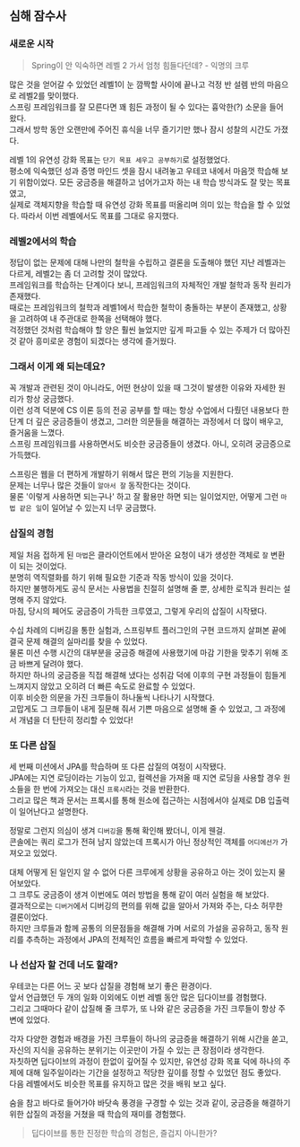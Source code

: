 ## 심해 잠수사

### 새로운 시작
> Spring이 안 익숙하면 레벨 2 가서 엄청 힘들다던데? - 익명의 크루

많은 것을 얻어갈 수 있었던 레벨1이 눈 깜짝할 사이에 끝나고 걱정 반 설렘 반의 마음으로 레벨2를 맞이했다.  
스프링 프레임워크를 잘 모른다면 꽤 힘든 과정이 될 수 있다는 흉악한(?) 소문을 들어 왔다.  
그래서 방학 동안 오랜만에 주어진 휴식을 너무 즐기기만 했나 잠시 성찰의 시간도 가졌다.

레벨 1의 유연성 강화 목표는 `단기 목표 세우고 공부하기`로 설정했었다.  
평소에 익숙했던 성과 증명 마인드 셋을 잠시 내려놓고 우테코 내에서 마음껏 학습해 보기 위함이었다.
모든 궁금증을 해결하고 넘어가고자 하는 내 학습 방식과도 잘 맞는 목표였고,  
실제로 객체지향을 학습할 때 유연성 강화 목표를 떠올리며 의미 있는 학습을 할 수 있었다.
따라서 이번 레벨에서도 목표를 그대로 유지했다.

### 레벨2에서의 학습
정답이 없는 문제에 대해 나만의 철학을 수립하고 결론을 도출해야 했던 지난 레벨과는 다르게, 레벨2는 좀 더 고려할 것이 많았다.  
프레임워크를 학습하는 단계이다 보니, 프레임워크의 자체적인 개발 철학과 동작 원리가 존재했다.  
때로는 프레임워크의 철학과 레벨1에서 학습한 철학이 충돌하는 부분이 존재했고, 상황을 고려하여 내 주관대로 한쪽을 선택해야 했다.  
걱정했던 것처럼 학습해야 할 양은 훨씬 늘었지만 깊게 파고들 수 있는 주제가 더 많아진 것 같아 흥미로운 경험이 되겠다는 생각에 즐거웠다.

### 그래서 이게 왜 되는데요?
꼭 개발과 관련된 것이 아니라도, 어떤 현상이 있을 때 그것이 발생한 이유와 자세한 원리가 항상 궁금했다.  
이런 성격 덕분에 CS 이론 등의 전공 공부를 할 때는 항상 수업에서 다뤘던 내용보다 한 단계 더 깊은 궁금증들이 생겼고, 그러한 의문들을 해결하는 과정에서 더 많이 배우고, 즐거움을 느꼈다.  
스프링 프레임워크를 사용하면서도 비슷한 궁금증들이 생겼다. 아니, 오히려 궁금증으로 가득했다.

스프링은 웹을 더 편하게 개발하기 위해서 많은 편의 기능을 지원한다.  
문제는 너무나 많은 것들이 `알아서 잘` 동작한다는 것이다.  
물론 '이렇게 사용하면 되는구나' 하고 잘 활용만 하면 되는 일이었지만, 어떻게 그런 `마법 같은 일`이 일어날 수 있는지 너무 궁금했다.

### 삽질의 경험
제일 처음 접하게 된 `마법`은 클라이언트에서 받아온 요청이 내가 생성한 객체로 `잘` 변환이 되는 것이었다.  
분명히 역직렬화를 하기 위해 필요한 기준과 작동 방식이 있을 것이다.  
하지만 불행하게도 공식 문서는 사용법을 친절히 설명해 줄 뿐, 상세한 로직과 원리는 설명해 주지 않았다.  
마침, 당시의 페어도 궁금증이 가득한 크루였고, 그렇게 우리의 삽질이 시작됐다.

수십 차례의 디버깅을 통한 실험과, 스프링부트 플러그인의 구현 코드까지 살펴본 끝에 결국 문제 해결의 실마리를 찾을 수 있었다.  
물론 미션 수행 시간의 대부분을 궁금증 해결에 사용했기에 마감 기한을 맞추기 위해 조금 바쁘게 달려야 했다.  
하지만 하나의 궁금증을 직접 해결해 냈다는 성취감 덕에 이후의 구현 과정들이 힘들게 느껴지지 않았고 오히려 더 빠른 속도로 완료할 수 있었다.  
이후 비슷한 의문을 가진 크루들이 하나둘씩 나타나기 시작했다.  
고맙게도 그 크루들이 내게 질문해 줘서 기쁜 마음으로 설명해 줄 수 있었고, 그 과정에서 개념을 더 탄탄히 정리할 수 있었다!

### 또 다른 삽질
세 번째 미션에서 JPA를 학습하며 또 다른 삽질의 여정이 시작됐다.  
JPA에는 지연 로딩이라는 기능이 있고, 컬렉션을 가져올 때 지연 로딩을 사용할 경우 원소들을 한 번에 가져오는 대신 `프록시`라는 것을 반환한다.  
그리고 많은 책과 문서는 프록시를 통해 원소에 접근하는 시점에서야 실제로 DB 입출력이 일어난다고 설명한다.

정말로 그런지 의심이 생겨 `디버깅`을 통해 확인해 봤더니, 이게 웬걸.  
콘솔에는 쿼리 로그가 전혀 남지 않았는데 프록시가 아닌 정상적인 객체를 `어디에선가` 가져오고 있었다.  

대체 어떻게 된 일인지 알 수 없어 다른 크루에게 상황을 공유하고 아는 것이 있는지 물어보았다.  
그 크루도 궁금증이 생겨 이번에도 여러 방법을 통해 같이 여러 실험을 해 보았다.  
결과적으로는 `디버거`에서 디버깅의 편의를 위해 값을 알아서 가져와 주는, 다소 허무한 결론이었다.  
하지만 크루들과 함께 공통의 의문점들을 해결해 가며 서로의 가설을 공유하고, 동작 원리를 추측하는 과정에서 JPA의 전체적인 흐름을 빠르게 파악할 수 있었다.

### 나 선삽자 할 건데 너도 할래?
우테코는 다른 어느 곳 보다 삽질을 경험해 보기 좋은 환경이다.  
앞서 언급했던 두 개의 일화 이외에도 이번 레벨 동안 많은 딥다이브를 경험했다.   
그리고 그때마다 같이 삽질해 줄 크루가, 또 나와 같은 궁금증을 가진 크루들이 항상 주변에 있었다.  

각자 다양한 경험과 배경을 가진 크루들이 하나의 궁금증을 해결하기 위해 시간을 쏟고, 자신의 지식을 공유하는 분위기는 이곳만이 가질 수 있는 큰 장점이라 생각한다.  
자칫하면 딥다이브의 과정이 한없이 깊어질 수 있지만, 유연성 강화 목표 덕에 하나의 주제에 대해 일주일이라는 기간을 설정하고 적당한 깊이를 정할 수 있었던 점도 좋았다.  
다음 레벨에서도 비슷한 목표를 유지하고 많은 것을 배워 보고 싶다.

숨을 참고 바다로 들어가야 바닷속 풍경을 구경할 수 있는 것과 같이, 궁금증을 해결하기 위한 삽질의 과정을 거쳤을 때 학습의 재미를 경험했다.

> 딥다이브를 통한 진정한 학습의 경험은, 즐겁지 아니한가?
